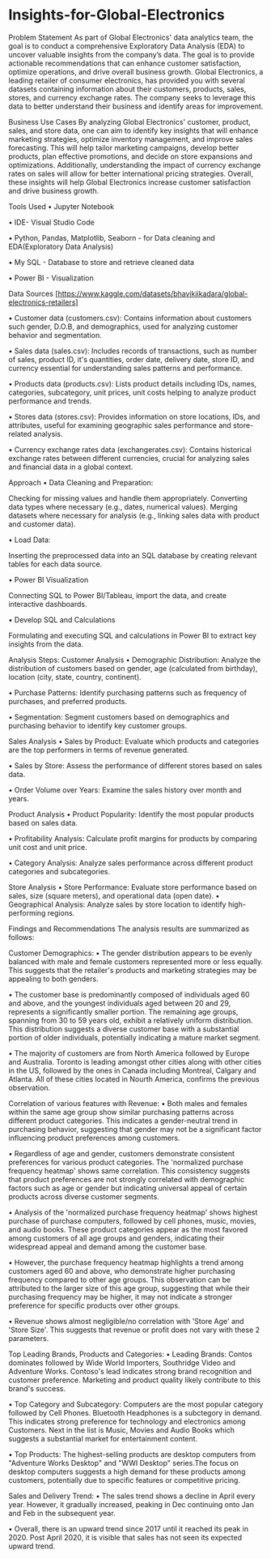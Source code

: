 # Insights-for-Global-Electronics
Problem Statement
As part of Global Electronics' data analytics team, the goal is to conduct a comprehensive Exploratory Data Analysis (EDA) to uncover valuable insights from the company’s data. The goal is to provide actionable recommendations that can enhance customer satisfaction, optimize operations, and drive overall business growth. Global Electronics, a leading retailer of consumer electronics, has provided you with several datasets containing information about their customers, products, sales, stores, and currency exchange rates. The company seeks to leverage this data to better understand their business and identify areas for improvement.

Business Use Cases
By analyzing Global Electronics' customer, product, sales, and store data, one can aim to identify key insights that will enhance marketing strategies, optimize inventory management, and improve sales forecasting. This will help tailor marketing campaigns, develop better products, plan effective promotions, and decide on store expansions and optimizations. Additionally, understanding the impact of currency exchange rates on sales will allow for better international pricing strategies. Overall, these insights will help Global Electronics increase customer satisfaction and drive business growth.

Tools Used
• Jupyter Notebook

• IDE- Visual Studio Code

• Python, Pandas, Matplotlib, Seaborn - for Data cleaning and EDA(Exploratory Data Analysis)

• My SQL - Database to store and retrieve cleaned data

• Power BI - Visualization

Data Sources
[https://www.kaggle.com/datasets/bhavikjikadara/global-electronics-retailers]

• Customer data (customers.csv): Contains information about customers such gender, D.O.B, and demographics, used for analyzing customer behavior and segmentation.

• Sales data (sales.csv): Includes records of transactions, such as number of sales, product ID, it's quantities, order date, delivery date, store ID, and currency essential for understanding sales patterns and performance.

• Products data (products.csv): Lists product details including IDs, names, categories, subcategory, unit prices, unit costs helping to analyze product performance and trends.

• Stores data (stores.csv): Provides information on store locations, IDs, and attributes, useful for examining geographic sales performance and store-related analysis.

• Currency exchange rates data (exchangerates.csv): Contains historical exchange rates between different currencies, crucial for analyzing sales and financial data in a global context.

Approach
• Data Cleaning and Preparation:

Checking for missing values and handle them appropriately. Converting data types where necessary (e.g., dates, numerical values). Merging datasets where necessary for analysis (e.g., linking sales data with product and customer data).

• Load Data:

Inserting the preprocessed data into an SQL database by creating relevant tables for each data source.

• Power BI Visualization

Connecting SQL to Power BI/Tableau, import the data, and create interactive dashboards.

• Develop SQL and Calculations

Formulating and executing SQL and calculations in Power BI to extract key insights from the data.

Analysis Steps:
Customer Analysis
• Demographic Distribution: Analyze the distribution of customers based on gender, age (calculated from birthday), location (city, state, country, continent).

• Purchase Patterns: Identify purchasing patterns such as frequency of purchases, and preferred products.

• Segmentation: Segment customers based on demographics and purchasing behavior to identify key customer groups.

Sales Analysis
• Sales by Product: Evaluate which products and categories are the top performers in terms of revenue generated.

• Sales by Store: Assess the performance of different stores based on sales data.

• Order Volume over Years: Examine the sales history over month and years.

Product Analysis
• Product Popularity: Identify the most popular products based on sales data.

• Profitability Analysis: Calculate profit margins for products by comparing unit cost and unit price.

• Category Analysis: Analyze sales performance across different product categories and subcategories.

Store Analysis
• Store Performance: Evaluate store performance based on sales, size (square meters), and operational data (open date). • Geographical Analysis: Analyze sales by store location to identify high-performing regions.

Findings and Recommendations
The analysis results are summarized as follows:

Customer Demographics:
• The gender distribution appears to be evenly balanced with male and female customers represented more or less equally. This suggests that the retailer's products and marketing strategies may be appealing to both genders.

• The customer base is predominantly composed of individuals aged 60 and above, and the youngest individuals aged between 20 and 29, represents a significantly smaller portion. The remaining age groups, spanning from 30 to 59 years old, exhibit a relatively uniform distribution. This distribution suggests a diverse customer base with a substantial portion of older individuals, potentially indicating a mature market segment.

• The majority of customers are from North America followed by Europe and Australia. Toronto is leading amongst other cities along with other cities in the US, followed by the ones in Canada including Montreal, Calgary and Atlanta. All of these cities located in Nourth America, confirms the previous observation.

Correlation of various features with Revenue:
• Both males and females within the same age group show similar purchasing patterns across different product categories. This indicates a gender-neutral trend in purchasing behavior, suggesting that gender may not be a significant factor influencing product preferences among customers.

• Regardless of age and gender, customers demonstrate consistent preferences for various product categories. The 'normalized purchase frequency heatmap' shows same correlation. This consistency suggests that product preferences are not strongly correlated with demographic factors such as age or gender but indicating universal appeal of certain products across diverse customer segments.

• Analysis of the 'normalized purchase frequency heatmap' shows highest purchase of purchase computers, followed by cell phones, music, movies, and audio books. These product categories appear as the most favored among customers of all age groups and genders, indicating their widespread appeal and demand among the customer base.

• However, the purchase frequency heatmap highlights a trend among customers aged 60 and above, who demonstrate higher purchasing frequency compared to other age groups. This observation can be attributed to the larger size of this age group, suggesting that while their purchasing frequency may be higher, it may not indicate a stronger preference for specific products over other groups.

• Revenue shows almost negligible/no correlation with 'Store Age' and 'Store Size'. This suggests that revenue or profit does not vary with these 2 parameters.

Top Leading Brands, Products and Categories:
• Leading Brands: Contos dominates followed by Wide World Importers, Southridge Video and Adventure Works. Contoso's lead indicates strong brand recognition and customer preference. Marketing and product quality likely contribute to this brand's success.

• Top Category and Subcategory: Computers are the most popular category followed by Cell Phones. Bluetooth Headphones is a subctegory in demand. This indicates strong preference for technology and electronics among Customers. Next in the list is Music, Movies and Audio Books which suggests a substantial market for entertainment content.

• Top Products: The highest-selling products are desktop computers from "Adventure Works Desktop" and "WWI Desktop" series.The focus on desktop computers suggests a high demand for these products among customers, potentially due to specific features or competitive pricing.

Sales and Delivery Trend:
• The sales trend shows a decline in April every year. However, it gradually increased, peaking in Dec continuing onto Jan and Feb in the subsequent year.

• Overall, there is an upward trend since 2017 until it reached its peak in 2020. Post April 2020, it is visible that sales has not seen its expected upward trend.
